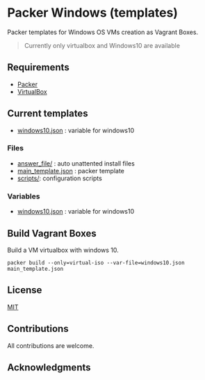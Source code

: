 # Packer Windows (templates)

Packer templates for Windows OS VMs creation as Vagrant Boxes.

> Currently only virtualbox and Windows10 are available

## Requirements

* [Packer](https://www.packer.io/downloads)
* [VirtualBox](https://www.virtualbox.org/wiki/Downloads)


## Current templates

* [windows10.json](windows10.json) : variable for windows10 

### Files

* [answer\_file/](answer\_file/) : auto unattented install files
* [main\_template.json](main\_template.json) : packer template
* [scripts/](scripts/): configuration scripts

### Variables

* [windows10.json](windows10.json) : variable for windows10 

## Build Vagrant Boxes

Build a VM virtualbox with windows 10.  

```
packer build --only=virtual-iso --var-file=windows10.json main_template.json
```

## License

[MIT](LICENSE)

## Contributions

All contributions are welcome.

## Acknowledgments


